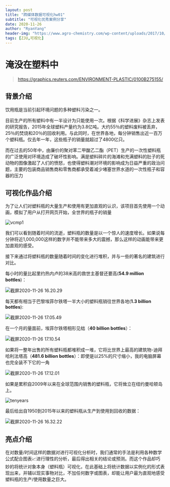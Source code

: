 ```yaml
---
layout: post
title: "跨媒体数据可视化hw01"
subtitle: "可视化优秀案例分享"
date: 2020-11-26
author: "RyanYang"
header-img: "https://www.agro-chemistry.com/wp-content/uploads/2017/10/Plastic-flessen--1920x1280.jpg"
tags: [ZJU,可视化]
---
```


# 淹没在塑料中

> https://graphics.reuters.com/ENVIRONMENT-PLASTIC/0100B275155/

## 背景介绍

饮用瓶是当前引起环境问题的多种塑料污染之一。

目前生产的所有塑料中有一半设计为只能使用一次。根据《科学进展》杂志上发表的研究报告，2015年全球塑料产量约为3.8亿吨。大约55％的塑料废料被丢弃，25％的焚烧和20％的回收利用。与此同时，在世界各地，每分钟销售出近一百万个塑料瓶。仅去年一年，这些瓶子的销量就超过了4800亿只。

而在过去的50年中，由廉价的聚对苯二甲酸乙二酯（PET）生产的一次性塑料瓶的广泛使用对环境造成了破坏性影响。满是塑料碎片的海滩和充满塑料的肚子的死动物的图像激起了人们的愤怒，也使得塑料潮对环境的影响成为日益严重的政治问题，主要的包装商品销售商和零售商都承受着减少堵塞世界水道的一次性瓶子和容器的压力

## 可视化作品介绍

为了让人们对塑料瓶的大量生产和使用有更加直观的认识，该项目首先使用一个动画，模拟了用户从打开网页开始，全世界的瓶子的销量

![vcmp1](https://i.loli.net/2020/11/26/QiJqU3m95WI1FdN.png)

我们可以看到随着时间的流逝，塑料瓶的数量是以一个惊人的速度增长。如果说每分钟将近1,000,000这样的数字并不能带来多大的震撼，那么这样的动画能带来更加直观的感受。

接下来通过将塑料瓶的数量随着时间的变化进行堆积，并与一些的著名的建筑进行对比。

每小时的量比起里约热内卢的38米高的救世主基督还要高(**54.9 million bottles**)：

![截屏2020-11-26 16.20.29](https://gitee.com/Ryan-yang125/picture-bed/raw/master/upic/%E6%88%AA%E5%B1%8F2020-11-26%2016.20.299LFXLC.png)

每天都有相当于巴黎埃菲尔铁塔一半大小的塑料瓶销往世界各地(**1.3 billion bottles**):

![截屏2020-11-26 17.05.49](https://i.loli.net/2020/11/26/vnBOEuzX1kqAUNT.png)



在一个月的量面前，埃菲尔铁塔相形见绌（**40 billion bottles**）：

![截屏2020-11-26 17.10.54](https://i.loli.net/2020/11/26/1c43WIGFjJTSfiy.png)

如果将一整年出售的所有塑料瓶都堆积成一堆，它将比世界上最高的建筑物-迪拜哈利法塔高（**481.6 billion bottles**）：即使是以25%的尺寸缩小，我的电脑屏幕也完全装不下它的一角

![截屏2020-11-26 17.12.01](https://i.loli.net/2020/11/26/uwLyVh8elIjN7T6.png)

如果是累积自2009年以来在全球范围内销售的塑料瓶，它将耸立在纽约曼哈顿岛上。

![tenyears](https://i.loli.net/2020/11/26/geORTzuas6PNjpA.jpg)

最后给出自1950到2015年以来的塑料瓶从生产到使用到回收的数据：

![截屏2020-11-26 16.32.22](https://gitee.com/Ryan-yang125/picture-bed/raw/master/upic/%E6%88%AA%E5%B1%8F2020-11-26%2016.32.22lt9RCN.png)

## 亮点介绍

在对数量/时间这样的数据对进行可视化分析时，我们通常的手法是利用各种数学公式配合图表📈进行理性的分析，最后得出相关的结论或预测。而这个作品却巧妙的将统计对象本身（塑料瓶）可视化，在此基础上将统计数据以实例化的形式表现出来，并辅以现实事物对比，不加任何数字或图表，却能让用户最为直观地感受塑料瓶的生产/使用数量之巨大。

